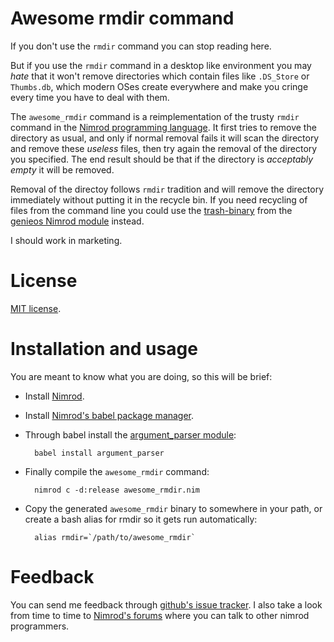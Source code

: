Awesome rmdir command
=====================

If you don't use the ``rmdir`` command you can stop reading here.

But if you use the ``rmdir`` command in a desktop like environment you may
*hate* that it won't remove directories which contain files like ``.DS_Store``
or ``Thumbs.db``, which modern OSes create everywhere and make you cringe every
time you have to deal with them.

The ``awesome_rmdir`` command is a reimplementation of the trusty ``rmdir``
command in the [Nimrod programming language](http://nimrod-code.org). It first
tries to remove the directory as usual, and only if normal removal fails it
will scan the directory and remove these *useless* files, then try again the
removal of the directory you specified. The end result should be that if the
directory is *acceptably empty* it will be removed.

Removal of the directoy follows ``rmdir`` tradition and will remove the
directory immediately without putting it in the recycle bin. If you need
recycling of files from the command line you could use the
[trash-binary](https://github.com/gradha/genieos/tree/master/trash-binary) from
the [genieos Nimrod module](https://github.com/gradha/genieos) instead.

I should work in marketing.


License
=======

[MIT license](LICENSE.md).


Installation and usage
======================

You are meant to know what you are doing, so this will be brief:

* Install [Nimrod](http://nimrod-code.org).
* Install [Nimrod's babel package
  manager](https://github.com/nimrod-code/babel).
* Through babel install the [argument_parser
  module](https://github.com/gradha/argument_parser):

		babel install argument_parser

* Finally compile the ``awesome_rmdir`` command:

		nimrod c -d:release awesome_rmdir.nim

* Copy the generated ``awesome_rmdir`` binary to somewhere in your path, or
  create a bash alias for rmdir so it gets run automatically:

		alias rmdir=`/path/to/awesome_rmdir`


Feedback
========

You can send me feedback through [github's issue
tracker](http://github.com/gradha/awesome_rmdir/issues). I also
take a look from time to time to [Nimrod's
forums](http://forum.nimrod-code.org) where you can talk to other
nimrod programmers.
